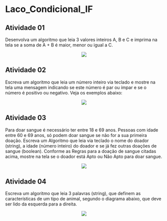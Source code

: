 # Laco_Condicional_IF

## Atividade 01
Desenvolva um algoritmo que leia 3 valores inteiros A, B e C e imprima na tela se a soma de A + B é maior, menor ou igual a C.

<div align="center">
  <img src="https://github.com/user-attachments/assets/9faa77f9-9bd3-4474-b01c-8ab36865098b" />
</div>

## Atividade 02
Escreva um algoritmo que leia um número inteiro via teclado e mostre na tela uma mensagem indicando se este número é par ou ímpar e se o número é positivo ou negativo. Veja os exemplos abaixo:

<div align="center">
  <img src="https://github.com/user-attachments/assets/09e319bd-844b-40a1-8a59-cb0fca3be318" />
</div>

## Atividade 03
Para doar sangue é necessário ter entre 18 e 69 anos. Pessoas com idade entre 60 e 69 anos, só podem doar sangue se não for a sua primeira doação. Escreva um Algoritmo que leia via teclado o nome do doador (string), a idade (número inteiro) do doador e se já fez outras doações de sangue (boolean). Conforme as Regras para a doação de sangue citadas acima, mostre na tela se o doador está Apto ou Não Apto para doar sangue.

<div align="center">
  <img src="https://github.com/user-attachments/assets/60434062-f11c-49be-b01a-9c94aa3bfb17" />
</div>

## Atividade 04
Escreva um algoritmo que leia 3 palavras (string), que definem as características de um tipo de animal, segundo o diagrama abaixo, que deve ser lido da esquerda para a direita.

<div align="center">
  <img src="https://github.com/user-attachments/assets/1018c254-985c-4540-beb0-a9474491e497" />
</div>
